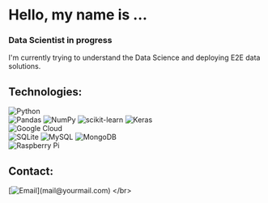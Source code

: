 # Hello, my name is ...
### Data Scientist in progress

I'm currently trying to understand the Data Science and deploying E2E data solutions.    

<!--
https://ileriayo.github.io/markdown-badges/
-->

## Technologies:
![Python](https://img.shields.io/badge/python-3670A0?style=for-the-badge&logo=python&logoColor=ffdd54)
</br>
![Pandas](https://img.shields.io/badge/pandas-%23150458.svg?style=for-the-badge&logo=pandas&logoColor=white)
![NumPy](https://img.shields.io/badge/numpy-%23013243.svg?style=for-the-badge&logo=numpy&logoColor=white)
![scikit-learn](https://img.shields.io/badge/scikit--learn-%23F7931E.svg?style=for-the-badge&logo=scikit-learn&logoColor=white)
![Keras](https://img.shields.io/badge/Keras-%23D00000.svg?style=for-the-badge&logo=Keras&logoColor=white)
</br>
![Google Cloud](https://img.shields.io/badge/GoogleCloud-%234285F4.svg?style=for-the-badge&logo=google-cloud&logoColor=white)
</br>
![SQLite](https://img.shields.io/badge/sqlite-%2307405e.svg?style=for-the-badge&logo=sqlite&logoColor=white)
![MySQL](https://img.shields.io/badge/mysql-%2300f.svg?style=for-the-badge&logo=mysql&logoColor=white)
![MongoDB](https://img.shields.io/badge/MongoDB-%234ea94b.svg?style=for-the-badge&logo=mongodb&logoColor=white)
</br>
![Raspberry Pi](https://img.shields.io/badge/-RaspberryPi-C51A4A?style=for-the-badge&logo=Raspberry-Pi)
</br>


## Contact:

[![Email](https://img.shields.io/badge/mail@yourmail.com-email_personal_(respuesta_lenta)-D14836?style=for-the-badge&logo=gmail&logoColor=white&labelColor=101010)](mail@yourmail.com)
</br>